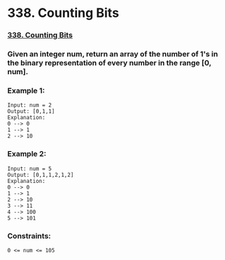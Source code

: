 # 338. Counting Bits

### [338. Counting Bits](https://leetcode.com/problems/counting-bits/)

### Given an integer num, return an array of the number of 1's in the binary representation of every number in the range [0, num].

### Example 1:
```
Input: num = 2
Output: [0,1,1]
Explanation:
0 --> 0
1 --> 1
2 --> 10
```
### Example 2:
```
Input: num = 5
Output: [0,1,1,2,1,2]
Explanation:
0 --> 0
1 --> 1
2 --> 10
3 --> 11
4 --> 100
5 --> 101
```
### Constraints:
```
0 <= num <= 105
```
